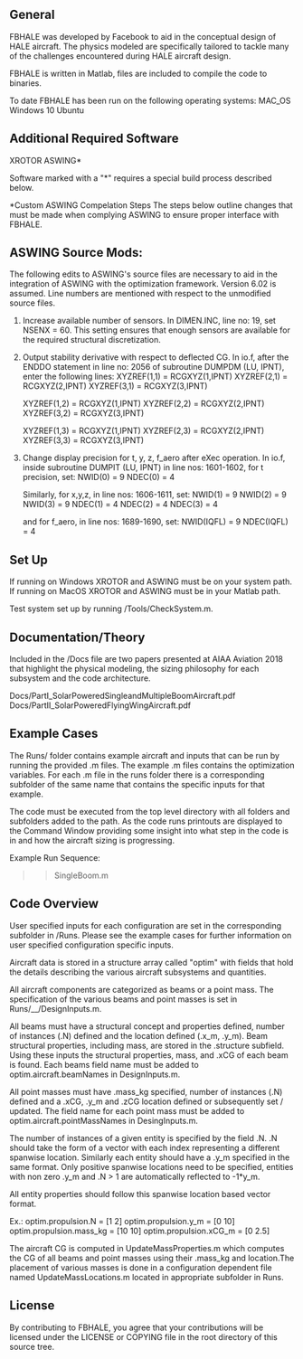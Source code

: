General
-------
FBHALE was developed by Facebook to aid in the conceptual design of HALE
aircraft. The physics modeled are specifically tailored to tackle many of
the challenges encountered during HALE aircraft design.

FBHALE is written in Matlab, files are included to compile the code to
binaries.

To date FBHALE has been run on the following operating systems:
MAC_OS
Windows 10
Ubuntu

Additional Required Software
----------------------------
XROTOR
ASWING*

Software marked with a "*" requires a special build process described
below.

*Custom ASWING Compelation Steps
The steps below outline changes that must be made when complying ASWING to
ensure proper interface with FBHALE.

ASWING Source Mods:
-------------------------------
The following edits to ASWING's source files are necessary to aid in the 
integration of ASWING with the optimization framework. Version 6.02 is 
assumed. Line numbers are mentioned with respect to the unmodified source 
files.  

1. Increase available number of sensors.
   In DIMEN.INC, line no: 19, set NSENX = 60. This setting ensures that 
enough sensors are available for the required structural discretization.

2. Output stability derivative with respect to deflected CG.
   In io.f, after the ENDDO statement in line no: 2056 of subroutine DUMPDM
   (LU, IPNT), enter the following lines:
      XYZREF(1,1) = RCGXYZ(1,IPNT)
      XYZREF(2,1) = RCGXYZ(2,IPNT)
      XYZREF(3,1) = RCGXYZ(3,IPNT)

      XYZREF(1,2) = RCGXYZ(1,IPNT)
      XYZREF(2,2) = RCGXYZ(2,IPNT)
      XYZREF(3,2) = RCGXYZ(3,IPNT)

      XYZREF(1,3) = RCGXYZ(1,IPNT)
      XYZREF(2,3) = RCGXYZ(2,IPNT)
      XYZREF(3,3) = RCGXYZ(3,IPNT)

3. Change display precision for t, y, z, f_aero after eXec operation.
   In io.f, inside subroutine DUMPIT (LU, IPNT) in line nos: 1601-1602, 
   for t precision, set:
      NWID(0) = 9
      NDEC(0) = 4

    Similarly, for x,y,z, in line nos: 1606-1611, set:
      NWID(1) = 9
      NWID(2) = 9
      NWID(3) = 9
      NDEC(1) = 4
      NDEC(2) = 4
      NDEC(3) = 4

     and for f_aero, in line nos: 1689-1690, set:
      NWID(IQFL) = 9
      NDEC(IQFL) = 4

Set Up
------
If running on Windows XROTOR and ASWING must be on your system path. If
running on MacOS XROTOR and ASWING must be in your Matlab path.

Test system set up by running /Tools/CheckSystem.m.

Documentation/Theory
--------------------
Included in the /Docs file are two papers presented at AIAA Aviation 2018 
that highlight the physical modeling, the sizing philosophy for each 
subsystem and the code architecture.

 Docs/PartI_SolarPoweredSingleandMultipleBoomAircraft.pdf
 Docs/PartII_SolarPoweredFlyingWingAircraft.pdf

Example Cases
-------------
The Runs/ folder contains example aircraft and inputs that can be run by
running the provided .m files. The example .m files contains the
optimization variables. For each .m file in the runs folder there is a
corresponding subfolder of the same name that contains the specific inputs
for that example.

The code must be executed from the top level directory with all folders and
subfolders added to the path. As the code runs printouts are displayed to
the Command Window providing some insight into what step in the code is in
and how the aircraft sizing is progressing.

Example Run Sequence:

 >>SingleBoom.m

Code Overview
-------------
User specified inputs for each configuration are set in the corresponding
subfolder in /Runs. Please see the example cases for further information on
user specified configuration specific inputs.

Aircraft data is stored in a structure array called "optim" with fields
that hold the details describing the various aircraft subsystems and
quantities.

All aircraft components are categorized as beams or a point mass. The
specification of the various beams and point masses is set in
Runs/__/DesignInputs.m.

All beams must have a structural concept and properties defined,
number of instances (.N) defined and the location defined (.x_m, .y_m).
Beam structural properties, including mass, are stored in the .structure
subfield. Using these inputs the structural properties, mass, and .xCG of
each beam is found. Each beams field name must be added to
optim.aircraft.beamNames in DesignInputs.m.

All point masses must have .mass_kg specified, number of instances (.N) 
defined and a .xCG, .y_m and .zCG location defined or subsequently set / 
updated. The field name for each point mass must be added to 
optim.aircraft.pointMassNames in DesingInputs.m.

The number of instances of a given entity is specified by the field .N. .N
should take the form of a vector with each index representing a different
spanwise location. Similarly each entity should have a .y_m
specified in the same format. Only positive spanwise locations need to be
specified, entities with non zero .y_m and .N > 1 are automatically
reflected to -1*y_m.

All entity properties should follow this spanwise location based vector
format.

Ex.:
optim.propulsion.N       = [1 2]
optim.propulsion.y_m     = [0 10]
optim.propulsion.mass_kg = [10 10]
optim.propulsion.xCG_m   = [0 2.5]

The aircraft CG is computed in UpdateMassProperties.m which computes the
CG of all beams and point masses using their .mass_kg and location.The 
placement of various masses is done in a configuration dependent file named
UpdateMassLocations.m located in appropriate subfolder in Runs.

## License

By contributing to FBHALE, you agree that your contributions will be 
licensed under the LICENSE or COPYING file in the root directory of this 
source tree.
